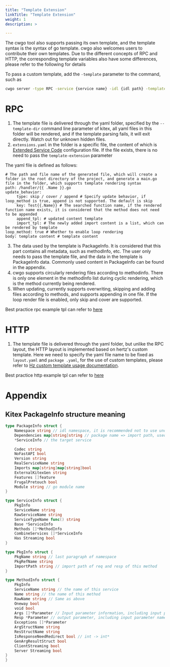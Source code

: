 ```yaml
---
title: "Template Extension"
linkTitle: "Template Extension"
weight: 1
description: >

---
```


The cwgo tool also supports passing its own template, and the template syntax is the syntax of go template. cwgo also welcomes users to contribute their own templates. Due to the different concepts of RPC and HTTP, the corresponding template variables also have some differences, please refer to the following for details

To pass a custom template, add the `-template` parameter to the command, such as

```sh
cwgo server -type RPC -service {service name} -idl {idl path} -template {tpl path}
```

# RPC

1. The template file is delivered through the yaml folder, specified by the `--template-dir` command line parameter of kitex, all yaml files in this folder will be rendered, and if the template parsing fails, it will exit directly. Watch out for unknown hidden files.
2. `extensions.yaml` in the folder is a specific file, the content of which is [Extended Service Code](https://www.cloudwego.io/zh/docs/kitex/tutorials/code-gen/template_extension/ ) configuration file. If the file exists, there is no need to pass the `template-extension` parameter

The yaml file is defined as follows:

```
# The path and file name of the generated file, which will create a folder in the root directory of the project, and generate a main.go file in the folder, which supports template rendering syntax
path: /handler/{{ .Name }}.go
update_behavior:
     type: skip / cover / append # Specify update behavior, if loop_method is true, append is not supported. The default is skip
     key: Test{{.Name}} # The searched function name, if the rendered function name exists, it is considered that the method does not need to be appended
     append_tpl: # updated content template
     import_tpl: # The newly added import content is a list, which can be rendered by template
loop_method: true # Whether to enable loop rendering
body: template content # template content
```

3. The data used by the template is PackageInfo. It is considered that this part contains all metadata, such as methodInfo, etc. The user only needs to pass the template file, and the data in the template is PackageInfo data. Commonly used content in PackageInfo can be found in the appendix.
4. cwgo supports circularly rendering files according to methodinfo. There is only one element in the methodInfo list during cyclic rendering, which is the method currently being rendered.
5. When updating, currently supports overwriting, skipping and adding files according to methods, and supports appending in one file. If the loop render file is enabled, only skip and cover are supported.

Best practice rpc example tpl can refer to [here](https://github.com/cloudwego/cwgo/tree/main/tpl/kitex/server/standard)

# HTTP

1. The template file is delivered through the yaml folder, but unlike the RPC layout, the HTTP layout is implemented based on hertz's custom template. Here we need to specify the yaml file name to be fixed as `layout.yaml` and `package .yaml`, for the use of custom templates, please refer to [Hz custom template usage documentation](https://www.cloudwego.io/zh/docs/hertz/tutorials/toolkit/template/).

Best practice http example tpl can refer to [here](https://github.com/cloudwego/cwgo/tree/main/tpl/hertz/standard)

# Appendix

## Kitex PackageInfo structure meaning

```go
type PackageInfo struct {
    Namespace string // idl namespace, it is recommended not to use under pb
    Dependencies map[string]string // package name => import path, used for searching imports
    *ServiceInfo // the target service

    Codec string
    NoFastAPI bool
    Version string
    RealServiceName string
    Imports map[string]map[string]bool
    ExternalKitexGen string
    Features []feature
    FrugalPretouch bool
    Module string // go module name
}

type ServiceInfo struct {
    PkgInfo
    ServiceName string
    RawServiceName string
    ServiceTypeName func() string
    Base *ServiceInfo
    Methods []*MethodInfo
    CombineServices []*ServiceInfo
    Has Streaming bool
}

type PkgInfo struct {
    PkgName string // last paragraph of namespace
    PkgRefName string
    ImportPath string // import path of req and resp of this method
}

type MethodInfo struct {
    PkgInfo
    ServiceName string // the name of this service
    Name string // the name of this method
    RawName string // Same as above
    Oneway bool
    void bool
    Args []*Parameter // Input parameter information, including input parameter name, import path, type
    Resp *Parameter // output parameter, including input parameter name, import path, type
    Exceptions []*Parameter
    ArgStructName string
    ResStructName string
    IsResponseNeedRedirect bool // int -> int*
    GenArgResultStruct bool
    ClientStreaming bool
    Server Streaming bool
}
}
```
